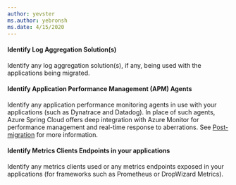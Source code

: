```yaml
---
author: yevster
ms.author: yebronsh
ms.date: 4/15/2020
---
```


#### Identify Log Aggregation Solution(s)

Identify any log aggregation solution(s), if any, being used with the applications being migrated.

#### Identify Application Performance Management (APM) Agents

Identify any application performance monitoring agents in use with your applications (such as Dynatrace and Datadog). In place of such agents, Azure Spring Cloud offers deep integration with Azure Monitor for performance management and real-time response to aberrations. See [Post-migration](#post-migration) for more information.

#### Identify Metrics Clients Endpoints in your applications

Identify any metrics clients used or any metrics endpoints exposed in your applications (for frameworks such as Prometheus or DropWizard Metrics).
